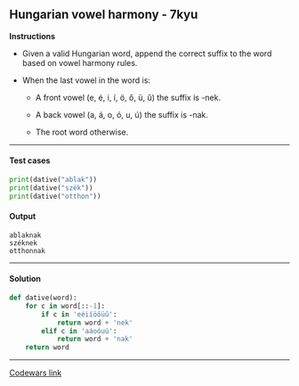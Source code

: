 ## Hungarian vowel harmony - 7kyu

**Instructions**

- Given a valid Hungarian word, append the correct suffix to the word based on vowel harmony rules.

- When the last vowel in the word is:

    - A front vowel (e, é, i, í, ö, ő, ü, ű) the suffix is -nek.

    - A back vowel (a, á, o, ó, u, ú) the suffix is -nak.

    - The root word otherwise.
---

#### Test cases

```python
print(dative("ablak"))
print(dative("szék"))
print(dative("otthon"))
```

#### Output
```
ablaknak
széknek
otthonnak
```

---

#### Solution

```python
def dative(word):
    for c in word[::-1]:
        if c in 'eéiíöőüű':
            return word + 'nek'
        elif c in 'aáoóuú':
            return word + 'nak'
    return word
```

---

[Codewars link](https://www.codewars.com/kata/57fd696e26b06857eb0011e7)

